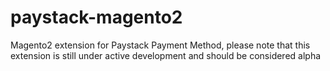 # paystack-magento2
Magento2 extension for Paystack Payment Method, please note that this extension is still under active development and should be considered alpha
